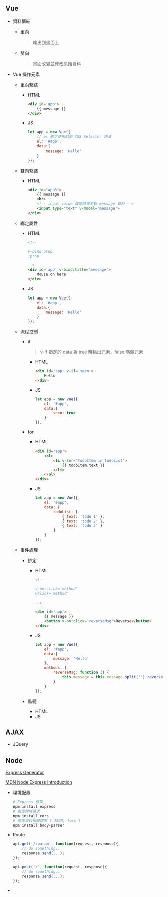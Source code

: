 ## Vue

- 資料繫結

	- 單向

		> 輸出到畫面上

	- 雙向

		> 畫面改變並修改原始資料

- Vue 操作元素

	- 單向繫結

		- HTML

			```html
			<div id='app'>
			    {{ message }}
			</div>
			```

			

		- JS

			```js
			let app = new Vue({
			    // el 綁定使用的是 CSS Selector 語法
			    el: '#app',
			    data:{
			        message: 'Hello'
			    }
			});
			```

			

	- 雙向繫結

		- HTML

			```HTML
			<div id="app3">
			    {{ message }}
			    <br>
			    <!-- input value 改變時會更新 message 資料 -->
			    <input type="text" v-model='message'>
			</div>
			```

			

	- 綁定屬性

		- HTML

			```html
			<!--  
			
			v-bind:prop
			:prop
			
			-->
			<div id='app' v-bind:title='message'>
			    Mouse on here!
			</div>
			```

			

		- JS

			```js
			let app = new Vue({
			    el: '#app',
			    data:{
			        message: 'Hello'
			    }
			});
			```

	

	- 流程控制

		- if

			> v-if 指定的 data 為 true 時輸出元素，false 隱藏元素

			- HTML

				```html
				<div id='app' v-if='seen'>
				    Hello
				</div>
				```

				

			- JS

				```js
				let app = new Vue({
				    el: '#app',
				    data:{
				        seen: true
				    }
				});
				```

				

		- for

			- HTML

				```html
				<div id="app">
				    <ol>
				        <li v-for="todoItem in todoList">
				            {{ todoItem.text }}
				        </li>
				    </ol>
				</div>
				```

				

			- JS

				```js
				let app = new Vue({
				    el: '#app',
				    data: {
				        todoList: [
				            { text: 'todo 1' },
				            { text: 'todo 2' },
				            { text: 'todo 3' }
				        ]
				    }
				});
				```

				

	- 事件處理

		- 綁定

			- HTML

				```html
				<!--
				
				v-on:click='method'
				@click='method'
				
				-->
				
				<div id='app'>
				    {{ message }}
				    <button v-on:click='reverseMsg'>Reverse</button>
				</div>
				```

				

			- JS

				```js
				let app = new Vue({
				    el: '#app',
				    data:{
				        message: 'Hello'
				    },
				    methods: {
				        reverseMsg: function () {
				            this.message = this.message.split('').reverse().join('');
				        }
				    }
				});
				```

				

		- 監聽

			- HTML
			- JS

## AJAX

- JQuery



## Node

[Express Generator](https://developer.mozilla.org/zh-TW/docs/Learn/Server-side/Express_Nodejs/skeleton_website)

[MDN Node Express Introduction](https://developer.mozilla.org/en-US/docs/Learn/Server-side/Express_Nodejs/Introduction)

- 環境配置

	```bash
	# Express 框架
	npm install express
	# 處理跨域請求
	npm install cors
	# 處理資料相關請求 ( JSON, form )
	npm install body-parser
	```

	

- Route

	```js
	apt.get('/:param', function(request, response){
		// do something..
	    response.send(...);
	});
	
	apt.post('/', function(request, response){
		// do something..
	    response.send(...);
	});
	```

	

- 